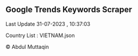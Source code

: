 

## Google Trends Keywords Scraper 
 
Last Update 31-07-2023 , 10:37:03

Country List :
VIETNAM.json



© Abdul Muttaqin 
